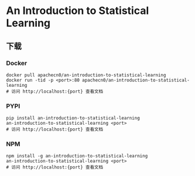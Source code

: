 # An Introduction to Statistical Learning

## 下载

### Docker

```
docker pull apachecn0/an-introduction-to-statistical-learning
docker run -tid -p <port>:80 apachecn0/an-introduction-to-statistical-learning
# 访问 http://localhost:{port} 查看文档
```

### PYPI

```
pip install an-introduction-to-statistical-learning
an-introduction-to-statistical-learning <port>
# 访问 http://localhost:{port} 查看文档
```

### NPM

```
npm install -g an-introduction-to-statistical-learning
an-introduction-to-statistical-learning <port>
# 访问 http://localhost:{port} 查看文档
```